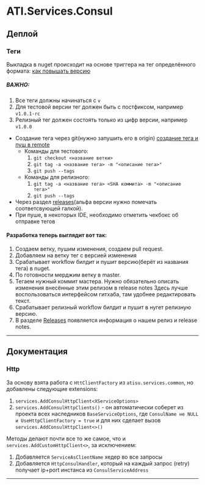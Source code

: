 # ATI.Services.Consul
## Деплой


### Теги

Выкладка в nuget происходит на основе триггера на тег определённого формата: [как повышать версию](https://learn.microsoft.com/en-us/nuget/concepts/package-versioning)
##### ВАЖНО: 
1. Все теги должны начинаться с `v`
2. Для тестовой версии тег должен быть с постфиксом, например `v1.0.1-rc`
3. Релизный тег должен состоять только из цифр версии, например `v1.0.0`

* Создание тега через git(нужно запушить его в origin) [создание тега и пуш в remote](https://git-scm.com/book/en/v2/Git-Basics-Tagging)
  * Команды для тестового:
    1. `git checkout <название ветки>`
    2. `git tag -a <название тега> -m "<описание тега>" ` 
    3. `git push --tags`
  * Команды для релизного:
    1. `git tag -a <название тега> <SHA коммита> -m "<описание тега>" `
    2. `git push --tags`
* Через раздел [releases](https://github.com/atidev/ATI.Services.Consul/releases)(альфа версии нужно помечать соответсвующей галкой).
* При пуше, в некоторых IDE, необходимо отметить чекбокс об отправке тегов


#### Разработка теперь выглядит вот так:
1. Создаем ветку, пушим изменения, создаем pull request.
2. Добавляем на ветку тег с версией изменения
3. Срабатывает workflow билдит и пушит версию(берёт из названия тега) в nuget.
4. По готовности мерджим ветку в master.
5. Тегаем нужный коммит мастера.
Нужно обязательно описать изменения внесённые этим релизом в release notes
Здесь лучше воспользоваться интерфейсом гитхаба, там удобнее редактировать текст.
6. Срабатывает релизный workflow билдит и пушит в нугет релизную версию.
7. В разделе [Releases](https://github.com/atidev/ATI.Services.Consul/releases) появляется информация о нашем релиз и release notes.

---
## Документация

### Http

За основу взята работа с `HttClientFactory` из `atisu.services.common`, но добавлены следующие extensions:
1. `services.AddConsulHttpClient<XServiceOptions>`
2. `services.AddConsulHttpClients()` - он автоматически соберет из проекта всех наследников `BaseServiceOptions`, где `ConsulName не NULL и UseHttpClientFactory = true` и для них сделает вызов `services.AddConsulHttpClient<>()` 

Методы делают почти все то же самое, что и `services.AddCustomHttpClient<>`, за исключением:
1. Добавляется `ServiceAsClientName` хедер во все запросы
2. Добавляется `HttpConsulHandler`, который на каждый запрос (retry) получает ip+port инстанса из `ConsulServiceAddress`

---



